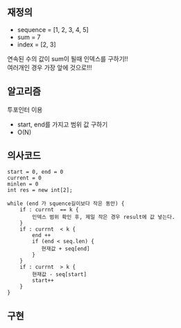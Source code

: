 ## 재정의
- sequence = [1, 2, 3, 4, 5]	
- sum = 7	
- index = [2, 3]

연속된 수의 값이 sum이 될때 인덱스를 구하기!!  
여러개인 경우 가장 앞에 것으로!!!

## 알고리즘
투포인터 이용
- start, end를 가지고 범위 값 구하기
- O(N)




## 의사코드
```
start = 0, end = 0
current = 0
minlen = 0
int res = new int[2];

while (end 가 squence길이보다 작은 동안) {
    if : currnt  == k {
        인덱스 범위 확인 후, 제일 작은 경우 result에 값 넣는다.
    }
    if : currnt  < k {
        end ++
        if (end < seq.len) {
           현재값 + seq[end]
        }
    }
    if : currnt  > k {
        현재값 - seq[start]
        start++
    }
}
```




## 구현
